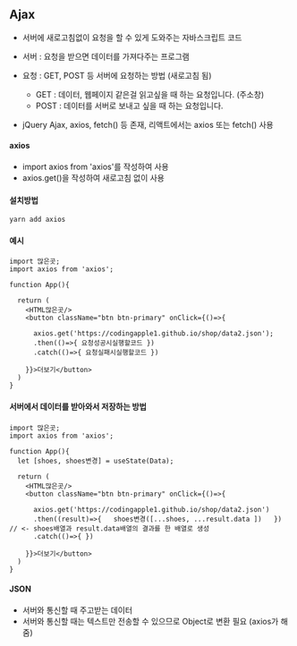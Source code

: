 ## Ajax
- 서버에 새로고침없이 요청을 할 수 있게 도와주는 자바스크립트 코드
- 서버 : 요청을 받으면 데이터를 가져다주는 프로그램
- 요청 : GET, POST 등 서버에 요청하는 방법 (새로고침 됨)
  - GET : 데이터, 웹페이지 같은걸 읽고싶을 때 하는 요청입니다. (주소창)
  - POST : 데이터를 서버로 보내고 싶을 때 하는 요청입니다.

- jQuery Ajax, axios, fetch() 등 존재, 리액트에서는 axios 또는 fetch() 사용

#### axios
- import axios from 'axios'를 작성하여 사용
- axios.get()을 작성하여 새로고침 없이 사용

#### 설치방법
```
yarn add axios
```

#### 예시
```
import 많은곳;
import axios from 'axios';

function App(){
  
  return (
    <HTML많은곳/>
    <button className="btn btn-primary" onClick={()=>{

      axios.get('https://codingapple1.github.io/shop/data2.json');
      .then(()=>{ 요청성공시실행할코드 })
      .catch(()=>{ 요청실패시실행할코드 })

    }}>더보기</button>
  )
}
```

#### 서버에서 데이터를 받아와서 저장하는 방법
```
import 많은곳;
import axios from 'axios';

function App(){
  let [shoes, shoes변경] = useState(Data);
  
  return (
    <HTML많은곳/>
    <button className="btn btn-primary" onClick={()=>{

      axios.get('https://codingapple1.github.io/shop/data2.json')
      .then((result)=>{   shoes변경([...shoes, ...result.data ])   })   // <- shoes배열과 result.data배열의 결과를 한 배열로 생성
      .catch(()=>{ })

    }}>더보기</button>
  )
}
```

#### JSON
- 서버와 통신할 때 주고받는 데이터
- 서버와 통신할 때는 텍스트만 전송할 수 있으므로 Object로 변환 필요 (axios가 해줌)

